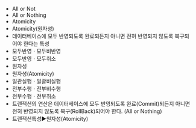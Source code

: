 ﻿- All or Not
- All or Nothing
- Atomicity
- Atomicity(원자성)
- 데이터베이스에 모두 반영되도록 완료되든지 아니면 전혀 반영되지 않도록 복구되어야 한다는 특성
- 모두반영ㆍ모두비반영
- 모두반영ㆍ모두취소
- 원자성
- 원자성(Atomicity)
- 일관실행ㆍ일괄비실행
- 전부수행ㆍ전부비수행
- 전부수행ㆍ전부취소
- 트랜잭션의 연산은 데이터베이스에 모두 반영되도록 완료(Commit)되든지 아니면 전혀 반영되지 않도록 복구(RollBack)되어야 한다. (All or Nothing)
- 트랜잭션특성▶️원자성(Atomicity)
